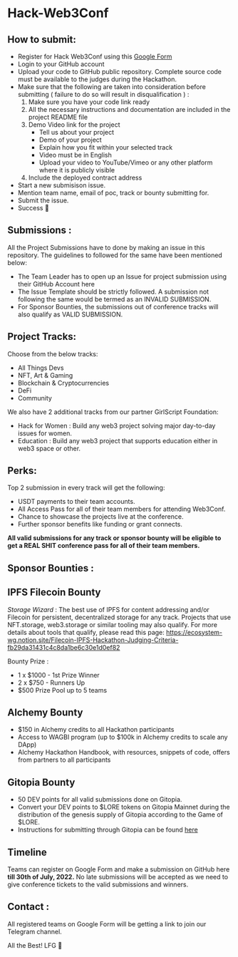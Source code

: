 # Hack-Web3Conf
## How to submit:
- Register for Hack Web3Conf using this [Google Form](https://forms.gle/Wyc4QFTJYESUNjqy9)
- Login to your GitHub account 
- Upload your code to GitHub public repository. Complete source code must be available to the judges during the Hackathon. 
- Make sure that the following are taken into consideration before submitting ( failure to do so will result in disqualification ) :
    1. Make sure you have your code link ready
    2. All the necessary instructions and documentation are included in the project README file 
    3. Demo Video link for the project
        - Tell us about your project
        - Demo of your project
        - Explain how you fit within your selected track
        - Video must be in English
        - Upload your video to YouTube/Vimeo or any other platform where it is publicly visible  
    4. Include the deployed contract address
- Start a new submisison issue.
- Mention team name, email of poc, track or bounty submitting for.
- Submit the issue.
- Success 🎉

## Submissions : 

All the Project Submissions have to done by making an issue in this repository. The guidelines to followed for the same have been mentioned below:
- The Team Leader has to open up an Issue for project submission using their GitHub Account here
- The Issue Template should be strictly followed. A submission not following the same would be termed as an INVALID SUBMISSION.
- For Sponsor Bounties, the submissions out of conference tracks will also qualify as VALID SUBMISSION.


## Project Tracks:

Choose from the below tracks:
- All Things Devs
- NFT, Art & Gaming
- Blockchain & Cryptocurrencies
- DeFi 
- Community

We also have 2 additional tracks from our partner GirlScript Foundation:
- Hack for Women : Build any web3 project solving major day-to-day issues for women.
- Education : Build any web3 project that supports education either in web3 space or other. 

## Perks:
Top 2 submission in every track will get the following:
- USDT payments to their team accounts.
- All Access Pass for all of their team members for attending Web3Conf.
- Chance to showcase the projects live at the conference.
- Further sponsor benefits like funding or grant connects.

**All valid submissions for any track or sponsor bounty will be eligible to get a REAL SHIT conference pass for all of their team members.** 

## Sponsor Bounties :
## IPFS Filecoin Bounty

*Storage Wizard* : The best use of IPFS for content addressing and/or Filecoin for persistent, decentralized storage for any track. Projects that use NFT.storage, web3.storage or similar tooling may also qualify.
For more details about tools that qualify, please read this page: https://ecosystem-wg.notion.site/Filecoin-IPFS-Hackathon-Judging-Criteria-fb29da31431c4c8da1be6c30e1d0ef82

Bounty Prize : 
- 1 x $1000 - 1st Prize Winner
- 2 x $750 - Runners Up
- $500 Prize Pool up to 5 teams

## Alchemy Bounty

- $150 in Alchemy credits to all Hackathon participants
- Access to WAGBI program (up to $100k in Alchemy credits to scale any DApp)
- Alchemy Hackathon Handbook, with resources, snippets of code, offers from partners to all participants

## Gitopia Bounty
- 50 DEV points for all valid submissions done on Gitopia.
- Convert your DEV points to $LORE tokens on Gitopia Mainnet during the distribution of the genesis supply of Gitopia
  according to the Game of $LORE.
- Instructions for submitting through Gitopia can be found [here](https://gitopia.com/gitopia103nh7jxxnjqrxkas4drrcd7atnexqdzc3xj0lv/Hack-Web3Conf)

## Timeline

Teams can register on Google Form and make a submission on GitHub here **till 30th of July, 2022.** No late submissions will be accepted as we need to give conference tickets to the valid submissions and winners. 

## Contact : 

All registered teams on Google Form will be getting a link to join our Telegram channel. 

All the Best! LFG :rocket:
